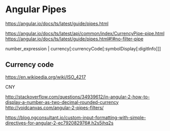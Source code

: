 # Angular Pipes  


https://angular.io/docs/ts/latest/guide/pipes.html  

https://angular.io/docs/ts/latest/api/common/index/CurrencyPipe-pipe.html  
https://angular.io/docs/ts/latest/guide/pipes.html#!#no-filter-pipe  

number_expression | currency[:currencyCode[:symbolDisplay[:digitInfo]]]  


## Currency code  
https://en.wikipedia.org/wiki/ISO_4217


CNY





http://stackoverflow.com/questions/34939612/in-angular-2-how-to-display-a-number-as-two-decimal-rounded-currency  
http://voidcanvas.com/angular-2-pipes-filters/  


https://blog.ngconsultant.io/custom-input-formatting-with-simple-directives-for-angular-2-ec792082976#.h2s5jhq2s  










